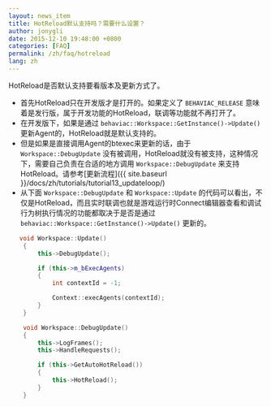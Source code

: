 ```yaml
---
layout: news_item
title: HotReload默认支持吗？需要什么设置？
author: jonygli
date: 2015-12-10 19:48:00 +0800
categories: [FAQ]
permalink: /zh/faq/hotreload
lang: zh
---
```


HotReload是否默认支持要看版本及更新方式了。

 - 首先HotReload只在开发版才是打开的。如果定义了 `BEHAVIAC_RELEASE` 意味着是发行版，属于开发功能的HotReload，联调等功能就不再打开了。
 - 在开发版下，如果是通过 `behaviac::Workspace::GetInstance()->Update()` 更新Agent的，HotReload就是默认支持的。
 - 但是如果是直接调用Agent的btexec来更新的话，由于 `Workspace::DebugUpdate` 没有被调用，HotReload就没有被支持，这种情况下，需要自己负责在合适的地方调用 `Workspace::DebugUpdate` 来支持HotReload。请参考[更新流程]({{ site.baseurl }}/docs/zh/tutorials/tutorial13_updateloop/)
 - 从下面 `Workspace::DebugUpdate` 和 `Workspace::Update` 的代码可以看出，不仅是HotReload，而且实时联调也就是游戏运行时Connect编辑器查看和调试行为树执行情况的功能都取决于是否是通过`behaviac::Workspace::GetInstance()->Update()` 更新的。


```cpp
   void Workspace::Update()
    {
		this->DebugUpdate();

        if (this->m_bExecAgents)
        {
            int contextId = -1;

            Context::execAgents(contextId);
        }
    }
```

```cpp
	void Workspace::DebugUpdate()
	{
		this->LogFrames();
		this->HandleRequests();

		if (this->GetAutoHotReload())
		{
			this->HotReload();
		}
	}
```